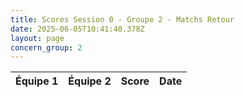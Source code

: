 ```yaml
---
title: Scores Session 0 - Groupe 2 - Matchs Retour
date: 2025-06-05T10:41:40.378Z
layout: page
concern_group: 2
---
```




| Équipe 1 | Équipe 2 | Score | Date |
|----------|----------|-------|------|

